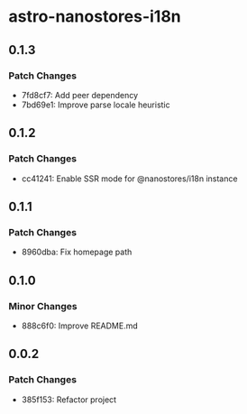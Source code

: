 # astro-nanostores-i18n

## 0.1.3

### Patch Changes

- 7fd8cf7: Add peer dependency
- 7bd69e1: Improve parse locale heuristic

## 0.1.2

### Patch Changes

- cc41241: Enable SSR mode for @nanostores/i18n instance

## 0.1.1

### Patch Changes

- 8960dba: Fix homepage path

## 0.1.0

### Minor Changes

- 888c6f0: Improve README.md

## 0.0.2

### Patch Changes

- 385f153: Refactor project
